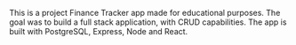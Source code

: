 This is a project Finance Tracker app made for educational purposes. The goal was to build a full stack application, with CRUD capabilities. The app is built with PostgreSQL, Express, Node and React.
